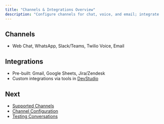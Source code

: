 ```yaml
---
title: "Channels & Integrations Overview"
description: "Configure channels for chat, voice, and email; integrate with external systems."
---
```


## Channels

- Web Chat, WhatsApp, Slack/Teams, Twilio Voice, Email

## Integrations

- Pre-built: Gmail, Google Sheets, Jira/Zendesk
- Custom integrations via tools in [DevStudio](/devstudio/overview)

## Next

- [Supported Channels](/channels/supported)
- [Channel Configuration](/channels/configuration)
- [Testing Conversations](/channels/testing)
